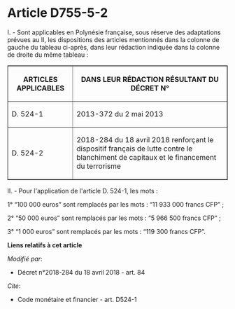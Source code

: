 # Article D755-5-2

I. - Sont applicables en Polynésie française, sous réserve des adaptations prévues au II, les dispositions des articles
mentionnés dans la colonne de gauche du tableau ci-après, dans leur rédaction indiquée dans la colonne de droite du même
tableau :

<table border="1">
  <tbody>
    <tr>
      <th>

ARTICLES APPLICABLES</th>
      <th>

DANS LEUR RÉDACTION RÉSULTANT DU DÉCRET N°</th>
    </tr>
    <tr>
      <td align="left">

D. 524-1</td>
      <td align="left">

2013-372 du 2 mai 2013</td>
    </tr>
    <tr>
      <td align="left">

D. 524-2</td>
      <td align="left">

2018-284 du 18 avril 2018 renforçant le dispositif français de lutte contre le blanchiment de capitaux et le financement du
terrorisme</td>
    </tr>
  </tbody>
</table>

II. - Pour l'application de l'article D. 524-1, les mots :

1° “100 000 euros” sont remplacés par les mots : “11 933 000 francs CFP” ;

2° “50 000 euros” sont remplacés par les mots : “5 966 500 francs CFP” ;

3° “1 000 euros” sont remplacés par les mots : “119 300 francs CFP”.

**Liens relatifs à cet article**

_Modifié par_:

  - Décret n°2018-284 du 18 avril 2018 - art. 84

_Cite_:

  - Code monétaire et financier - art. D524-1
